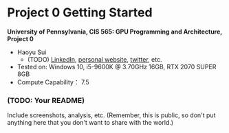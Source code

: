 Project 0 Getting Started
====================

**University of Pennsylvania, CIS 565: GPU Programming and Architecture, Project 0**

* Haoyu Sui
  * (TODO) [LinkedIn](), [personal website](), [twitter](), etc.
* Tested on: Windows 10, i5-9600K @ 3.70GHz 16GB, RTX 2070 SUPER 8GB 
* Compute Capability： 7.5

### (TODO: Your README)

Include screenshots, analysis, etc. (Remember, this is public, so don't put
anything here that you don't want to share with the world.)

